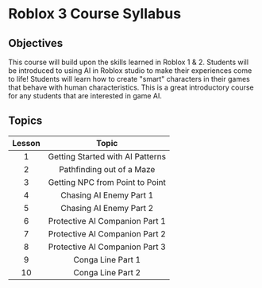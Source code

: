 # Roblox 3 Course Syllabus

## Objectives

This course will build upon the skills learned in Roblox 1 & 2. Students will be introduced to using AI in Roblox studio to make their experiences come to life! Students will learn how to create "smart" characters in their games that behave with human characteristics. This is a great introductory course for any students that are interested in game AI.


## Topics

| Lesson | Topic |
| :----: | :---: |
| 1      | Getting Started with AI Patterns |
| 2      | Pathfinding out of a Maze |
| 3     | Getting NPC from Point to Point |
| 4      | Chasing AI Enemy Part 1|
| 5      | Chasing AI Enemy Part 2|
| 6      | Protective AI Companion Part 1|
| 7      | Protective AI Companion Part 2|
| 8      | Protective AI Companion Part 3|
| 9      | Conga Line Part 1|
| 10      | Conga Line Part 2


